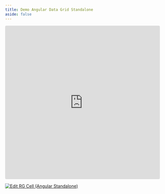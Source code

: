```yaml
---
title: Demo Angular Data Grid Standalone
aside: false
---
```


<ClientOnly>
<iframe src="https://codesandbox.io/embed/pz6lv9?view=preview&module=%2Fsrc%2Fapp%2Fapp.component.ts&hidenavigation=1"
     style="width:100%; height: 500px; border:0; border-radius: 4px; overflow:hidden;"
     title="RG Start (Angular Standalone)"
     allow="accelerometer; ambient-light-sensor; camera; encrypted-media; geolocation; gyroscope; hid; microphone; midi; payment; usb; vr; xr-spatial-tracking"
     sandbox="allow-forms allow-modals allow-popups allow-presentation allow-same-origin allow-scripts"
   ></iframe>
</ClientOnly>

[![Edit RG Cell (Angular Standalone)](https://codesandbox.io/static/img/play-codesandbox.svg)](https://codesandbox.io/p/sandbox/rg-cell-angular-standalone-t4lrz2)